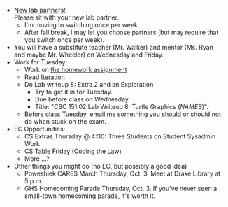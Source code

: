 * [New lab partners](../partners/2013-09-30.txt)!  
  Please sit with your new lab partner.
    * I'm moving to switching once per week.
    * After fall break, I may let you choose partners (but may require
      that you switch once per week).
* You will have a substitute teacher (Mr. Walker) and mentor (Ms. Ryan and
  maybe Mr. Wheeler) on Wednesday and Friday.
* Work for Tuesday: 
    * Work on [the homework assignment](../assignments/assignment.04.html)
    * Read [Iteration](../readings/iteration-reading.html)
    * Do Lab writeup 8: Extra 2 and an Exploration
        * Try to get it in for Tuesday.
        * Due before class on Wednesday.  
        * Title: "CSC 151.02 Lab Writeup 8: Turtle Graphics (*NAMES*)".
    * Before class Tuesday, email me something you should or should
      not do when stuck on the exam.
* EC Opportunities:
    * CS Extras Thursday @ 4:30: Three Students on Student Sysadmin Work
    * CS Table Friday (Coding the Law)
    * More ...?
* Other things you might do (no EC, but possibly a good idea)
    * Poweshiek CARES March Thursday, Oct. 3.  Meet at Drake Library at 5 p.m.
    * GHS Homecoming Parade Thursday, Oct. 3.  If you've never seen a 
      small-town homecoming parade, it's worth it.  
